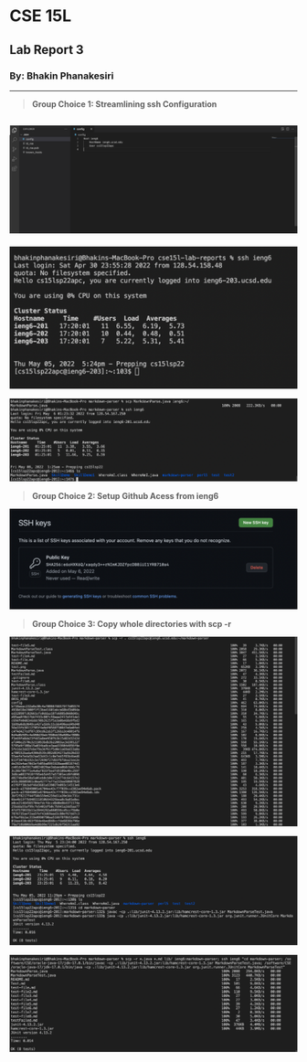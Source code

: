 # CSE 15L
## Lab Report 3
### By: Bhakin Phanakesiri 

---
> **Group Choice 1: Streamlining ssh Configuration**

![pic1](Configuration.png)
- 

![pic2](LoggingInWithieng6.png)

![pic3](SCPusingieng6.png)



> **Group Choice 2: Setup Github Acess from ieng6**

![pic4](PublicKey.png)





> **Group Choice 3: Copy whole directories with scp -r**

![pic7](CopyingWholeDirectory.png)

![pic8](RunningMarkdownOnieng6.png)

![pic9](RunningInOneLine.png)

